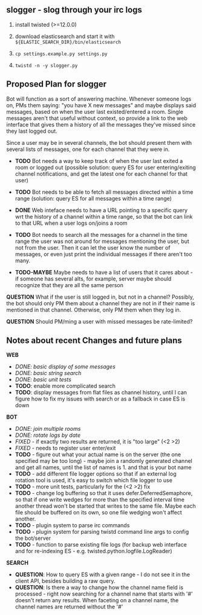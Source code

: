 slogger - slog through your irc logs
---

1. install twisted (>=12.0.0)

2. download elasticsearch and start it with
    `${ELASTIC_SEARCH_DIR}/bin/elasticsearch`

3. `cp settings.example.py settings.py`

4. `twistd -n -y slogger.py`


Proposed Plan for slogger
-------------------------

Bot will function as a sort of answering machine.  Whenever someone logs on, PMs them saying: "you have X new messages" and maybe displays said messages, based on when the user last existed/entered a room.  Single messages aren't that useful without context, so provide a link to the web interface that gives them a history of all the messages they've missed since they last logged out.

Since a user may be in several channels, the bot should present them with several lists of messages, one for each channel that they were in.

* **TODO** Bot needs a way to keep track of when the user last exited a room or logged out (possible solution: query ES for user entering/exiting channel notifications, and get the latest one for each channel for that user)

* **TODO** Bot needs to be able to fetch all messages directed within a time range (solution: query ES for all messages within a time range)

* **DONE** Web inteface needs to have a URL pointing to a specific query wrt the history of a channel within a time range, so that the bot can link to that URL when a user logs on/joins a room

* **TODO** Bot needs to search all the messages for a channel in the time range the user was not around for messages mentioning the user, but not from the user.  Then it can let the user know the number of messages, or even just print the individual messages if there aren't too many.

* **TODO-MAYBE** Maybe needs to have a list of users that it cares about - if someone has several alts, for example, server maybe should recognize that they are all the same person


**QUESTION** What if the user is still logged in, but not in a channel?  Possibly, the bot should only PM them about a channel they are not in if their name is mentioned in that channel.  Otherwise, only PM them when they log in.

**QUESTION** Should PM/ming a user with missed messages be rate-limited?


Notes about recent Changes and future plans
-------------------------------------------

**WEB**

* *DONE: basic display of some messages*
* *DONE: basic string search*
* *DONE: basic unit tests*
* **TODO**: enable more complicated search
* **TODO**: display messages from flat files as channel history, until I can figure how to fix my issues with search or as a fallback in case ES is down


**BOT**

* *DONE: join multiple rooms*
* *DONE: rotate logs by date*
* *FIXED* - if exactly two results are returned, it is "too large" (<2 >2)
* *FIXED* - needs to register user enter/exit
* **TODO** - figure out what your actual name is on the server (the one specified may be too long) - maybe join a randomly generated channel and get all names, until the list of names is 1.  and that is your bot name
* **TODO** - add different file logger options so that if an external log rotation tool is used, it's easy to switch which file logger to use
* **TODO** - more unit tests, particularly for the (<2 >2) fix
* **TODO** - change log buffering so that it uses defer.DeferredSemaphore, so that if one write wedges for more than the specified interval time another thread won't be started that writes to the same file.  Maybe each file should be buffered on its own, so one file wedging won't affect another.
* **TODO** - plugin system to parse irc commands
* **TODO** - plugin system for parsing twistd command line args to config the bot/server
* **TODO** - function to parse existing file logs (for backup web interface and for re-indexing ES - e.g. twisted.python.logfile.LogReader)


**SEARCH**

* **QUESTION**: How to query ES with a given range - I do not see it in the client API, besides building a raw query.
* **QUESTION**: Is there a way to change how the channel name field is processed - right now searching for a channel name that starts with '#' doesn't return any results.  When faceting on a channel name, the channel names are returned without the '#'
